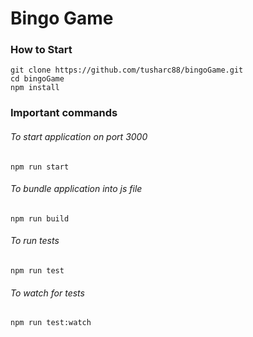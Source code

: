 # Bingo Game

### How to Start

```
git clone https://github.com/tusharc88/bingoGame.git
cd bingoGame
npm install
```

### Important commands

###### To start application on port 3000

```
npm run start
```

###### To bundle application into js file

```
npm run build
```

###### To run tests

```
npm run test
```

###### To watch for tests

```
npm run test:watch
```
